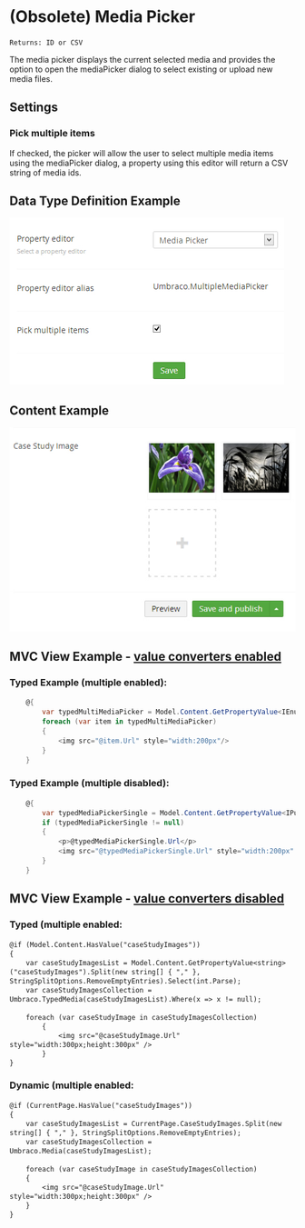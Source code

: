 # (Obsolete) Media Picker

`Returns: ID or CSV`

The media picker displays the current selected media and provides the option to open the mediaPicker dialog to select existing or upload new media files.

## Settings

### Pick multiple items
If checked, the picker will allow the user to select multiple media items using the mediaPicker dialog, a property using this editor will return a CSV string of media ids.

## Data Type Definition Example

![Media Picker Data Type Definition](images/Media-Picker-DataType.jpg)

## Content Example 

![Media Picker Content](images/Media-Picker-Content.jpg)

## MVC View Example - [value converters enabled](../../../Setup/Upgrading/760-breaking-changes.md#property-value-converters-u4-7318)

### Typed Example (multiple enabled): ##

```c#
    @{
        var typedMultiMediaPicker = Model.Content.GetPropertyValue<IEnumerable<IPublishedContent>>("caseStudyImages");
        foreach (var item in typedMultiMediaPicker)
        {
            <img src="@item.Url" style="width:200px"/>
        }
    }
```

### Typed Example (multiple disabled): ##

```c#
    @{
        var typedMediaPickerSingle = Model.Content.GetPropertyValue<IPublishedContent>("featuredBanner");
        if (typedMediaPickerSingle != null)
        {
            <p>@typedMediaPickerSingle.Url</p>
            <img src="@typedMediaPickerSingle.Url" style="width:200px" alt="@typedMediaPickerSingle.GetPropertyValue("alt")" />
        }
    }      
```

## MVC View Example - [value converters disabled](../../../Setup/Upgrading/760-breaking-changes.md#property-value-converters-u4-7318)

### Typed (multiple enabled:

	@if (Model.Content.HasValue("caseStudyImages"))
	{
	    var caseStudyImagesList = Model.Content.GetPropertyValue<string>("caseStudyImages").Split(new string[] { "," }, StringSplitOptions.RemoveEmptyEntries).Select(int.Parse);
	    var caseStudyImagesCollection = Umbraco.TypedMedia(caseStudyImagesList).Where(x => x != null);
	
	    foreach (var caseStudyImage in caseStudyImagesCollection)
	        {      
	            <img src="@caseStudyImage.Url" style="width:300px;height:300px" />      
	        }                                                               
	}

### Dynamic (multiple enabled:                              

	@if (CurrentPage.HasValue("caseStudyImages"))
	{
	    var caseStudyImagesList = CurrentPage.CaseStudyImages.Split(new string[] { "," }, StringSplitOptions.RemoveEmptyEntries);
	    var caseStudyImagesCollection = Umbraco.Media(caseStudyImagesList);
	
	    foreach (var caseStudyImage in caseStudyImagesCollection)
	    {
	        <img src="@caseStudyImage.Url" style="width:300px;height:300px" />
	    }
	}
